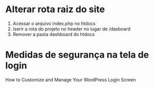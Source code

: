 # Alterar rota raiz do site
<ol>
  <li>Acessar o arquivo index.php no htdocs</li>
  <li>Iserir a rota do projeto no header no lugar de /dasboard </li>
  <li>Remover a pasta dashboard do htdocs</li>
</ol>

# Medidas de segurança na tela de login
<a hred="https://www.greengeeks.com/tutorials/wordpress-login/#:~:text=At%20the%20top%20of%20your%20web%20browser%2C%20enter,been%20added%2C%20click%20on%20the%20%E2%80%9CLog%20In%E2%80%9D%20button."> How to Customize and Manage Your WordPress Login Screen </a>
